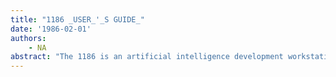 ```yaml
---
title: "1186 _USER_'_S GUIDE_"
date: '1986-02-01'
authors: 
    - NA
abstract: "The 1186 is an artificial intelligence development workstation that combines Xerox hardware and software to provide a wide variety of user applications. This chapter provides a brief overview of the 1186 workstation and its software environment."
---
```


